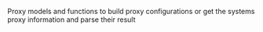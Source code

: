 Proxy models and functions to build proxy configurations or get the systems proxy information and parse their result
